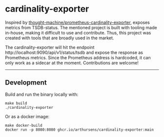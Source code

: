 # cardinality-exporter

Inspired by [thought-machine/prometheus-cardinality-exporter](https://github.com/thought-machine/prometheus-cardinality-exporter), exposes metrics from TSDB-status. The mentioned project is built with tooling made in-house, making it difficult to use and contribute. Thus, this project was created with tools that are broadly used in the market.

The cardinality-exporter will hit the endpoint http://localhost:9090/api/v1/status/tsdb and expose the response as Prometheus metrics. Since the Prometheus address is hardcoded, it can only work as a sidecar at the moment. Contributions are welcome!

---

## Development

Build and run the binary locally with:

```
make build
./cardinality-exporter
```

Or as a docker image:
```
make docker-build
docker run -p 8080:8080 ghcr.io/arthursens/cardinality-exporter:main
```

